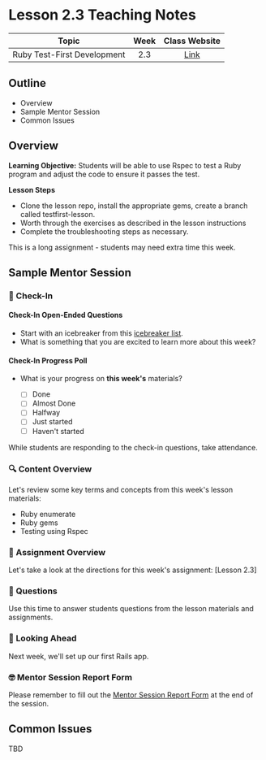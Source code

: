 # Lesson 2.3 Teaching Notes

| **Topic** | **Week** | **Class Website** |
| :---: | :---: | :---: |
| Ruby Test-First Development | 2.3 | [Link](https://learn.codethedream.org/) |

## Outline 
- Overview
- Sample Mentor Session
- Common Issues

## Overview 

**Learning Objective:** Students will be able to use Rspec to test a Ruby program and adjust the code to ensure it passes the test.

**Lesson Steps**

  - Clone the lesson repo, install the appropriate gems, create a branch called testfirst-lesson. 
  - Worth through the exercises as described in the lesson instructions 
  - Complete the troubleshooting steps as necessary. 

This is a long assignment - students may need extra time this week. 

## Sample Mentor Session 

### :wave: Check-In

#### Check-In Open-Ended Questions 

- Start with an icebreaker from this [icebreaker list](https://docs.google.com/document/d/1WbwKn8B5GfRueq7Zbw0zx_k15aqyIqIs23i_WHI-pPI/edit?usp=sharing). 
- What is something that you are excited to learn more about this week? 

#### Check-In Progress Poll 

- What is your progress on **this week's** materials?

  - [ ] Done
  - [ ] Almost Done
  - [ ] Halfway
  - [ ] Just started
  - [ ] Haven't started

While students are responding to the check-in questions, take attendance. 

### :mag: Content Overview 

Let's review some key terms and concepts from this week's lesson materials: 
 
 - Ruby enumerate 
 - Ruby gems 
 - Testing using Rspec
 
### :notebook: Assignment Overview

Let's take a look at the directions for this week's assignment: [Lesson 2.3]

### :thinking: Questions 

Use this time to answer students questions from the lesson materials and assignments. 

### :telescope: Looking Ahead 

Next week, we'll set up our first Rails app. 

### :nerd_face: Mentor Session Report Form 

Please remember to fill out the [Mentor Session Report Form](https://airtable.com/shrp0jjRtoMyTXRzh) at the end of the session.

## Common Issues 

TBD
